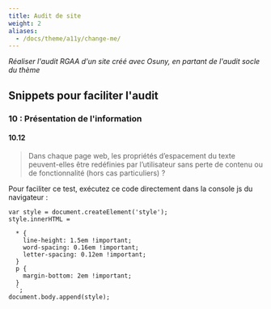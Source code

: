 ```yaml
---
title: Audit de site
weight: 2
aliases:
  - /docs/theme/a11y/change-me/
---
```


*Réaliser l'audit RGAA d'un site créé avec Osuny, en partant de l'audit socle du thème*

## Snippets pour faciliter l'audit

### 10 : Présentation de l'information

#### 10.12

> Dans chaque page web, les propriétés d’espacement du texte peuvent-elles être redéfinies par l’utilisateur sans perte de contenu ou de fonctionnalité (hors cas particuliers) ?

Pour faciliter ce test, exécutez ce code directement dans la console js du navigateur :

```
var style = document.createElement('style');
style.innerHTML =
  `
  * { 
    line-height: 1.5em !important;
    word-spacing: 0.16em !important;
    letter-spacing: 0.12em !important;
  }
  p {
    margin-bottom: 2em !important;
  }
  `;
document.body.append(style);
```

